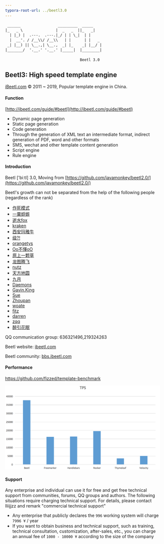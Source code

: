 ```yaml
---
typora-root-url: ../beetl3.0
---
```


```text
 ______                 _________  _____     
|_   _ \               |  _   _  ||_   _|    
  | |_) |  .---.  .---.|_/ | | \_|  | |      
  |  __'. / /__\\/ /__\\   | |      | |   _  
 _| |__) || \__.,| \__.,  _| |_    _| |__/ | 
|_______/  '.__.' '.__.' |_____|  |________| 

                                  Beetl 3.0
```

## Beetl3: High speed template engine

[iBeetl.com](iBeetl.com) © 2011 ~ 2019, Popular template engine in China.

#### Function

[http://ibeetl.com/guide/#beetl](http://ibeetl.com/guide/#beetl)

- Dynamic page generation
- Static page generation
- Code generation
- Through the generation of XML text an intermediate format, indirect generation of PDF, word and other formats
- SMS, wechat and other template content generation
- Script engine
- Rule engine

#### Introduction

Beetl  ['biːtl]  3.0, Moving from [https://github.com/javamonkey/beetl2.0/](https://github.com/javamonkey/beetl2.0/)

Beetl's growth can not be separated from the help of the following people (regardless of the rank)

- [作死模式](javascript:;)
- [一粟蜉蝣](javascript:;)
- [逝水fox](javascript:;)
- [kraken](javascript:;)
- [西安玛雅牛](javascript:;)
- [级?!](javascript:;)
- [orangetys](javascript:;)
- [Oo不懂oO](javascript:;)
- [原上一颗草](javascript:;)
- [龙图腾飞](javascript:;)
- [nutz](javascript:;)
- [天方地圆](javascript:;)
- [九月](javascript:;)
- [Daemons](javascript:;)
- [Gavin.King](javascript:;)
- [Sue](javascript:;)
- [Zhoupan](javascript:;)
- [woate](javascript:;)
- [fitz](javascript:;)
- [darren](http://darren.ink/)
- [zqq](javascript:;)
- [ 醉引花眠](javascript:;)

QQ communication group: 636321496,219324263

Beetl website: [ibeetl.com](ibeetl.com) 

Beetl community: [bbs.ibeetl.com](http://42.96.162.109/bbs/bbs/index/1.html)

#### Performance

<https://github.com/fizzed/template-benchmark>

![p1](/doc/resources/p1.png) 

#### Support
Any enterprise and individual can use it for free and get free technical support from communities, forums, QQ groups and authors. The following situations require charging technical support. For details, please contact lliijjzz and remark "commercial technical support"
- Any enterprise that publicly declares the `996` working system will charge `7996 ¥` / year
- If you want to obtain business and technical support, such as training, technical consultation, customization, after-sales, etc., you can charge an annual fee of `1000 - 10000 ¥` according to the size of the company
